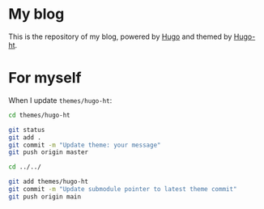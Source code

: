 # My blog

This is the repository of my blog, powered by [Hugo](https://gohugo.io/) and themed by [Hugo-ht](https://github.com/hongtaoh/hugo-ht).

# For myself

When I update `themes/hugo-ht`:

```sh
cd themes/hugo-ht

git status
git add .
git commit -m "Update theme: your message"
git push origin master  

cd ../../

git add themes/hugo-ht
git commit -m "Update submodule pointer to latest theme commit"
git push origin main  
```